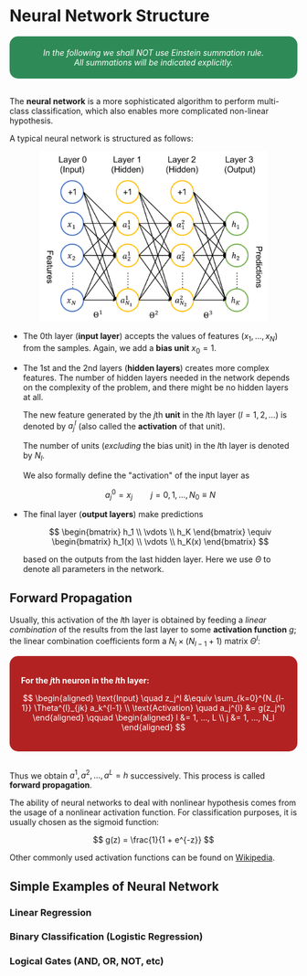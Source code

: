 <style>
    .remark {
        border-radius: 15px;
        padding: 20px;
        background-color: SeaGreen;
        color: White;
    }
    .result {
        border-radius: 15px;
        padding: 20px;
        background-color: FireBrick;
        color: White;
    }
</style>

# Neural Network Structure

<div class="remark">
<center>
<i>In the following we shall NOT use Einstein summation rule. <br> All summations will be indicated explicitly.</i>
</center>
</div><br>

The **neural network** is a more sophisticated algorithm to perform multi-class classification, which also enables more complicated non-linear hypothesis. 

A typical neural network is structured as follows:

<center>
<img src="Figures/neural_Network.svg" alt="neural network" width="400px">
</center>

- The 0th layer (**input layer**) accepts the values of features $(x_1, ..., x_N)$ from the samples. Again, we add a **bias unit** $x_0 = 1$.

- The 1st and the 2nd layers (**hidden layers**) creates more complex features. The number of hidden layers needed in the network depends on the complexity of the problem, and there might be no hidden layers at all. 

    The new feature generated by the $j$th **unit** in the $l$th layer ($l = 1,2,...$) is denoted by $a_j^{l}$ (also called the **activation** of that unit). 
    
    The number of units (*excluding* the bias unit) in the $l$th layer is denoted by $N_l$. 

    We also formally define the "activation" of the input layer as

    $$
    a_j^{0} = x_j \qquad j = 0, 1, ..., N_0 \equiv N
    $$

- The final layer (**output layers**) make predictions 
    
    $$
    \begin{bmatrix}
        h_1 \\ \vdots \\ h_K
    \end{bmatrix} \equiv \begin{bmatrix}
        h_1(x) \\ \vdots \\ h_K(x)
    \end{bmatrix}
    $$ 
    
    based on the outputs from the last hidden layer. Here we use $\Theta$ to denote all parameters in the network.

## Forward Propagation

Usually, this activation of the $l$th layer is obtained by feeding a *linear combination* of the results from the last layer to some **activation function** $g$; the linear combination coefficients form a $N_l \times (N_{l-1} + 1)$ matrix $\Theta^{l}$:

<div class="result">

**For the $j$th neuron in the $l$th layer:**

$$
\begin{aligned}
    \text{Input} \quad
    z_j^l &\equiv \sum_{k=0}^{N_{l-1}}
    \Theta^{l}_{jk} a_k^{l-1}
    \\
    \text{Activation} \quad 
    a_j^{l} &= g(z_j^l)
\end{aligned}
\qquad \begin{aligned}
    l &= 1, ..., L \\
    j &= 1, ..., N_l
\end{aligned}
$$

</div><br>

Thus we obtain $a^{1}, a^{2}, ..., a^{L} = h$ successively. This process is called **forward propagation**. 

The ability of neural networks to deal with nonlinear hypothesis comes from the usage of a nonlinear activation function. For classification purposes, it is usually chosen as the sigmoid function:

$$
g(z) = \frac{1}{1 + e^{-z}}
$$

Other commonly used activation functions can be found on [Wikipedia](https://en.wikipedia.org/wiki/ActivatioN_function). 

## Simple Examples of Neural Network

### Linear Regression

### Binary Classification (Logistic Regression)

### Logical Gates (AND, OR, NOT, etc)
